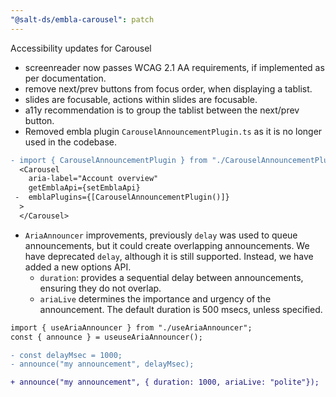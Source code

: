 ```yaml
---
"@salt-ds/embla-carousel": patch
---
```


Accessibility updates for Carousel

- screenreader now passes WCAG 2.1 AA requirements, if implemented as per documentation.
- remove next/prev buttons from focus order, when displaying a tablist.
- slides are focusable, actions within slides are focusable.
- a11y recommendation is to group the tablist between the next/prev button.
- Removed embla plugin `CarouselAnnouncementPlugin.ts` as it is no longer used in the codebase.

```diff
- import { CarouselAnnouncementPlugin } from "./CarouselAnnouncementPlugin";
  <Carousel
    aria-label="Account overview"
    getEmblaApi={setEmblaApi}
 -  emblaPlugins={[CarouselAnnouncementPlugin()]}
  >
  </Carousel>
```

- `AriaAnnouncer` improvements, previously `delay` was used to queue announcements, but it could create overlapping announcements. We have deprecated `delay`, although it is still supported. Instead, we have added a new options API.
  - `duration`: provides a sequential delay between announcements, ensuring they do not overlap.
  - `ariaLive` determines the importance and urgency of the announcement.
    The default duration is 500 msecs, unless specified.

```diff
import { useAriaAnnouncer } from "./useAriaAnnouncer";
const { announce } = useuseAriaAnnouncer();

- const delayMsec = 1000;
- announce("my announcement", delayMsec);

+ announce("my announcement", { duration: 1000, ariaLive: "polite"});
```
